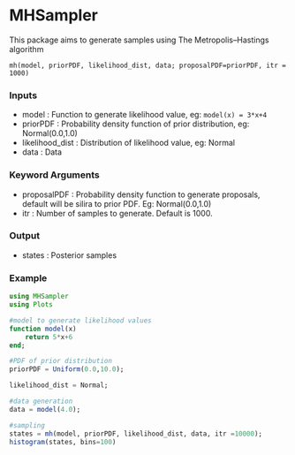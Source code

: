 # MHSampler
This package aims to generate samples using The Metropolis–Hastings algorithm

`mh(model, priorPDF, likelihood_dist, data; proposalPDF=priorPDF, itr = 1000)`


### Inputs

- model 			: Function to generate likelihood value, eg: `model(x) = 3*x+4`
- priorPDF			: Probability density function of prior distribution, eg: Normal(0.0,1.0)
- likelihood_dist	: Distribution of likelihood value, eg: Normal
- data				: Data

### Keyword Arguments
- proposalPDF		: Probability density function to generate proposals, default will be silira to prior PDF. Eg: Normal(0.0,1.0)
- itr 				: Number of samples to generate. Default is 1000.

### Output
- states			: Posterior samples

### Example

```julia
using MHSampler
using Plots

#model to generate likelihood values
function model(x)
	return 5*x+6
end;

#PDF of prior distribution
priorPDF = Uniform(0.0,10.0);

likelihood_dist = Normal;

#data generation
data = model(4.0);

#sampling
states = mh(model, priorPDF, likelihood_dist, data, itr =10000);
histogram(states, bins=100)
```